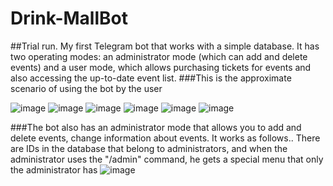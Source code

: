 # Drink-MallBot
##Trial run. My first Telegram bot that works with a simple database. It has two operating modes: an administrator mode (which can add and delete events) and a user mode, which allows purchasing tickets for events and also accessing the up-to-date event list.
###This is the approximate scenario of using the bot by the user

![image](https://github.com/Cheasy101/Drink-MallBot/assets/70900183/12cf2b82-99ef-4776-b7d6-0d3928ddb262)
![image](https://github.com/Cheasy101/Drink-MallBot/assets/70900183/cbffab10-ec84-423b-b9e0-b93de83174c6)
![image](https://github.com/Cheasy101/Drink-MallBot/assets/70900183/e17d1916-31a7-4377-b61a-b3532b11e256)
![image](https://github.com/Cheasy101/Drink-MallBot/assets/70900183/39313111-cddb-4170-892c-2507c3cd6adb)
![image](https://github.com/Cheasy101/Drink-MallBot/assets/70900183/e864604b-00c2-43f9-83fb-710914b494d2)
![image](https://github.com/Cheasy101/Drink-MallBot/assets/70900183/701c9b1f-198b-45d1-8cf3-35831ff922d9)

###The bot also has an administrator mode that allows you to add and delete events, change information about events. It works as follows.. There are IDs in the database that belong to administrators, and when the administrator uses the "/admin" command, he gets a special menu that only the administrator has
![image](https://github.com/Cheasy101/Drink-MallBot/assets/70900183/97642086-77e3-4e05-a8ba-8bbb4ddbe09d)

